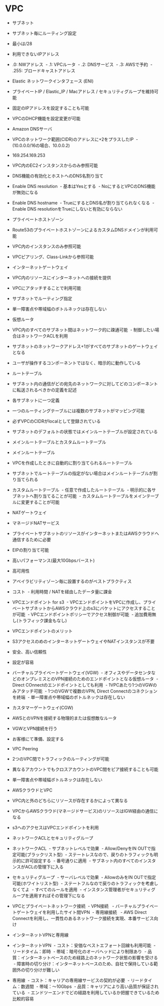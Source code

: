 # VPC

- サブネット
 - サブネット毎にルーティング設定
 - 最小は/28
 - 利用できないIPアドレス
  - .0: NWアドレス
  - .1: VPCルータ
  - .2: DNSサービス
  - .3: AWSで予約
  - .255: ブロードキャストアドレス
  
- Elastic ネットワークインタフェース (ENI)
 - プライベートIP / Elastic_IP / Macアドレス / セキュリティグループを維持可能
 - 固定のIPアドレスを設定することも可能
 - VPCのDHCP機能を設定変更が可能
 
- Amazon DNSサーバ
 - VPCのネットワーク範囲(CIDR)のアドレスに+2をプラスしたIP
  - (10.0.0.0/16の場合、10.0.0.2)
  - 169.254.169.253
 - VPC内のEC2インスタンスからのみ参照可能
 
- DNS機能の有効化とホストへのDNS名割り当て
 - Enable DNS resolution
  - 基本はYesとする
  - NoにするとVPCのDNS機能が無効になる
 - Enable DNS hostname
  - TrueにするとDNS名が割り当てられなくなる
  - Enable DNS resolutionをTrueにしないと有効にならない
  
- プライベートホストゾーン
 - Route53のプライベートホストゾーンによるカスタムDNSドメインが利用可能
 - VPC内のインスタンスのみ参照可能
 - VPCピアリング、Class-Linkから参照可能
 
- インターネットゲートウェイ
 - VPC内のリソースにインターネットへの接続を提供
 - VPCにアタッチすることで利用可能
 - サブネットでルーティング指定
 - 単一障害点や帯域幅のボトルネックは存在しない
 
- 仮想ルータ
 - VPC内のすべてのサブネット間はネットワーク的に疎通可能
  - 制御したい場合はネットワークACLを利用
 - サブネットのネットワークアドレス+1がすべてのサブネットのゲートウェイとなる
 - ユーザが操作するコンポーネントではなく、暗示的に動作している
 
- ルートテーブル
 - サブネット内の通信がどの宛先のネットワークに対してどのコンポーネントに転送されるべきかの定義を記述
 - 各サブネットに一つ定義
 - 一つのルーティングテーブルには複数のサブネットがマッピング可能
 - 必ずVPCのCIDRがlocalとして登録されている
 - サブネットのデフォルトの状態ではメインルートテーブルが設定されている

- メインルートテーブルとカスタムルートテーブル
 - メインルートテーブル
  - VPCを作成したときに自動的に割り当てられるルートテーブル
  - サブネットでルートテーブルの指定がない場合はメインルートテーブルが割り当てられる
 - カスタムルートテーブル
  - 任意で作成したルートテーブル
  - 明示的に各サブネットへ割り当てることが可能
  - カスタムルートテーブルをメインテーブルに変更することが可能

- NATゲートウェイ
 - マネージドNATサービス
 - プライベートサブネットのリソースがインターネットまたはAWSクラウドへ通信するために必要
 - EIPの割り当て可能
 - 高いパフォーマンス(最大10Gbpsバースト)
 - 高可用性
 - アベイラビリティゾーン毎に設置するのがベストプラクティス
 - コスト
  - 利用時間 / NATを経由したデータ量に課金
  
 - VPCエンドポイント for s3
  - VPCエンドポイントをVPCに作成し、プライベートサブネットからAWSクラウド上のs3にバケットにアクセスすることが可能
  - VPCエンドポイントポリシーでアクセス制御が可能
  - 追加費用無し(トラフィック課金もなし)
  
- VPCエンドポイントのメリット
 - S3アクセスのめのインターネットゲートウェイやNATインスタンスが不要
 - 安全、高い信頼性
 - 設定が容易
 
 - バーチャルプライベートゲートウェイ(VGW)
  - オフィスやデータセンタなどのオンプレミスとのVPN接続のためのエンドポイントとなる仮想ルータ
  - Direct COnnectのエンドポイントとしても利用
  - 1VPCあたり1つのVGWのみアタッチ可能
  - 1つのVGWで複数のVPN, Direct Connectのコネクションを終端
  - 単一障害点や帯域幅のボトルネックは存在しない

- カスタマーゲートウェイ(CGW)
 - AWSとのVPNを接続する物理的または仮想敵なルータ
 - VGWとVPN接続を行う
 - お客様にて準備、設定する
 
- VPC Peering
 - 2つのVPC間でトラフィックのルーティングが可能
 - 異なるアカウントでもクロスアカウントのVPC間をピア接続することも可能
 - 単一障害点や帯域幅ボトルネックは存在しない
 
- AWSクラウドとVPC
 - VPC内と外のどちらにリソースが存在するかによって異なる
 - VPCからAWSクラウド(マネージドサービス)のリソースはIGW経由の通信になる
 - s3へのアクセスはVPCエンドポイントを利用
 
- ネットワークACLとセキュリティグループ
 - ネットワークACL
  - サブネットレベルで効果
  - Allow/DenyをIN OUTで指定可能(ブラックリスト型)
  - ステートレスなので、戻りのトラフィックも明示的に許可設定する
  - 番号通りに適用
  - サブネット内のすべてのインスタンスがACLの管理下に入る
 - セキュリティグループ
  - サーバレベルで効果
  - AllowのみをIN OUTで指定可能(ホワイトリスト型)
  - ステートフルなので戻りのトラフィックを考慮しなくてよ
  - すべてのルールを適用
  - インスタンス管理者がセキュリティグループを適用すればその管理下になる
  
 - VPCとプライベートネットワーク接続
  - VPN接続
   - バーチャルプライベートゲートウェイを利用したサイト間VPN
  - 専用線接続
   - AWS Direct Connectを利用し、一貫性のあるネットワーク接続を実現、本番サービス向け
   
- インターネットVPNと専用線
 - インターネットVPN
  - コスト：安価なベストエフォート回線も利用可能
  - リードタイム：即時
  - 帯域：暗号化のオーバヘッドにより制限あり
  - 品質：インターネットベースのため経路上のネットワーク状態の影響を受ける
  - 障害時の切り分け：インターネットベースのため、自社で保持している範囲外の切り分けが難しい
 - 専用線
  - コスト：キャリアの専用線サービスの契約が必要
  - リードタイム：数週間
  - 帯域：～10Gbps
  - 品質：キャリアにより高い品質が保証されている
  - エンドツーエンドでどの経路を利用しているか把握できているため比較的容易
